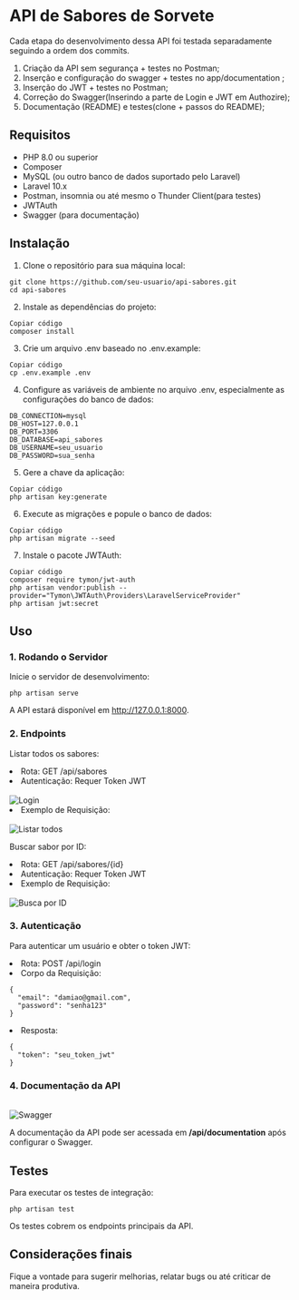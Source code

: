 # API de Sabores de Sorvete

Cada etapa do desenvolvimento dessa API foi testada separadamente seguindo a ordem dos commits. 
<ol>
    
<li>Criação da API sem segurança + testes no Postman;</li>
<li>Inserção e configuração do swagger + testes no app/documentation ;</li>
<li>Inserção do JWT + testes no Postman;</li>
<li>Correção do Swagger(Inserindo a parte de Login e JWT em Authozire);</li>
<li>Documentação (README) e testes(clone + passos do README);</li>
</ol>

## Requisitos
<ul>
<li>PHP 8.0 ou superior</li>
<li>Composer</li>
<li>MySQL (ou outro banco de dados suportado pelo Laravel)</li>
<li>Laravel 10.x</li>
<li>Postman, insomnia ou até mesmo o Thunder Client(para testes)</li>
<li>JWTAuth</li>
<li>Swagger (para documentação)</li>
</ul>

## Instalação

1. Clone o repositório para sua máquina local:

```
git clone https://github.com/seu-usuario/api-sabores.git
cd api-sabores
```

2. Instale as dependências do projeto:

```
Copiar código
composer install
```
3. Crie um arquivo .env baseado no .env.example:

```
Copiar código
cp .env.example .env
```
4. Configure as variáveis de ambiente no arquivo .env, especialmente as configurações do banco de dados:

```
DB_CONNECTION=mysql
DB_HOST=127.0.0.1
DB_PORT=3306
DB_DATABASE=api_sabores
DB_USERNAME=seu_usuario
DB_PASSWORD=sua_senha
```
5. Gere a chave da aplicação:

```
Copiar código
php artisan key:generate
```
6. Execute as migrações e popule o banco de dados:

```
Copiar código
php artisan migrate --seed
```
7. Instale o pacote JWTAuth:

```
Copiar código
composer require tymon/jwt-auth
php artisan vendor:publish --provider="Tymon\JWTAuth\Providers\LaravelServiceProvider"
php artisan jwt:secret
```
## Uso
### 1. Rodando o Servidor

Inicie o servidor de desenvolvimento:

```
php artisan serve
```

A API estará disponível em http://127.0.0.1:8000.

### 2. Endpoints

Listar todos os sabores:


<li>Rota: GET /api/sabores
<li>Autenticação: Requer Token JWT</li><br>
<img src="https://github.com/user-attachments/assets/ecb27c05-7c39-4410-a78d-3ca5ef62a532" alt="Login">
<br>

<li>Exemplo de Requisição:</li><br>
<img src="https://github.com/user-attachments/assets/545cf924-3b8d-4e59-8aa6-cb0beb839a72" alt="Listar todos">
<br>


Buscar sabor por ID:

<li>Rota: GET /api/sabores/{id}</li>
<li>Autenticação: Requer Token JWT</li>
<li>Exemplo de Requisição:</li><br>
<img src="https://github.com/user-attachments/assets/30186a08-e859-498d-a104-fc10060a86db" alt="Busca por ID">

<br>

### 3. Autenticação
Para autenticar um usuário e obter o token JWT:

<li>Rota: POST /api/login</li>
<li>Corpo da Requisição:</li>

```
{
  "email": "damiao@gmail.com",
  "password": "senha123"
}
```

<li>Resposta:</li>

```
{
  "token": "seu_token_jwt"
}
```

### 4. Documentação da API
<br>
<img src="https://github.com/user-attachments/assets/021ffb8a-83cd-4d22-961c-a3bcd79769ec" alt="Swagger">
<br>

A documentação da API pode ser acessada em **/api/documentation** após configurar o Swagger.

## Testes

Para executar os testes de integração:

```
php artisan test
```

Os testes cobrem os endpoints principais da API.

## Considerações finais

Fique a vontade para sugerir melhorias, relatar bugs ou até criticar de maneira produtiva. 

